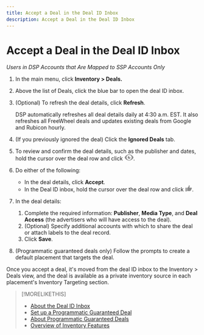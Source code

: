 ```yaml
---
title: Accept a Deal in the Deal ID Inbox
description: Accept a Deal in the Deal ID Inbox
---
```


# Accept a Deal in the Deal ID Inbox

*Users in DSP Accounts that Are Mapped to SSP Accounts Only*

1. In the main menu, click **Inventory > Deals.**
1. Above the list of Deals, click the blue bar to open the deal ID inbox.
1. (Optional) To refresh the deal details, click **Refresh**.

   DSP automatically refreshes all deal details daily at 4:30 a.m. EST. It also refreshes all FreeWheel deals and updates existing deals from Google and Rubicon hourly.

1. (If you previously ignored the deal) Click the **Ignored Deals** tab.
1. To review and confirm the deal details, such as the publisher and dates, hold the cursor over the deal row and click ![Review](/help/dsp/assets/review.png).
1. Do either of the following:
    * In the deal details, click **Accept**.
    * In the Deal ID inbox, hold the cursor over the deal row and click ![Accept](/help/dsp/assets/accept.png).
1. In the deal details:
    1. Complete the required information: **Publisher**, **Media Type**, and **Deal Access** (the advertisers who will have access to the deal).
    1. (Optional) Specify additional accounts with which to share the deal or attach labels to the deal record.
    1. Click **Save**.
1. (Programmatic guaranteed deals only) Follow the prompts to create a default placement that targets the deal.

Once you accept a deal, it's moved from the deal ID inbox to the Inventory > Deals view, and the deal is available as a private inventory source in each placement's Inventory Targeting section.

>[!MORELIKETHIS]
>
>* [About the Deal ID Inbox](deal-id-inbox-about.md)
>* [Set up a Programmatic Guaranteed Deal](programmatic-guaranteed-set-up.md)
>* [About Programmatic Guaranteed Deals](programmatic-guaranteed-about.md)
>* [Overview of Inventory Features](inventory-overview.md)
